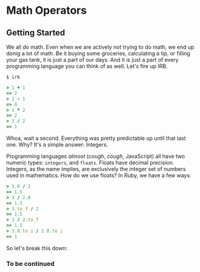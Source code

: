 # Math Operators

## Getting Started
We all do math. Even when we are actively not trying to do math, we end up donig a lot of math.
Be it buying some groceries, calculating a tip, or filling your gas tank, it is just a part of our
days. And it is just a part of every programming language you can think of as well. Let's fire up
IRB.

`$ irb`

```ruby
> 1 + 1
=> 2
> 1 - 1
=> 0
> 1 * 2
=> 2
> 3 / 2
=> 1
```
Whoa, wait a second. Everything was pretty predictable up until that last one. Why? It's a simple
answer: Integers.

Programming languages *almost* (*cough*, *cough*, JavaScript) all have two numeric types: `integers`,
and `floats`. Floats have decimal precision. Integers, as the name implies, are exclusively the
integer set of numbers used in mathematics. How do we use floats? In Ruby, we have a few ways:

```ruby
> 3.0 / 2
=> 1.5
> 3 / 2.0
=> 1.5
> 3.to_f / 2
=> 1.5
> 3 / 2.to_f
=> 1.5
> 3.0.to_i / 2.0.to_i
=> 1
```

So let's break this down:

### To be continued
